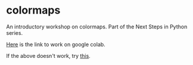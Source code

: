 # colormaps
An introductory workshop on colormaps. Part of the Next Steps in Python series.


[Here]([url](https://colab.research.google.com/github/nuitrcs/colormaps/blob/main/colormaps.ipynb)https://colab.research.google.com/github/nuitrcs/colormaps/blob/main/colormaps.ipynb) is the link to work on google colab.

If the above doesn't work, try [this]([url](https://colab.research.google.com/drive/10ACpNbCuySqV1CI4OHUtYw4laP5NakgF?usp=sharing)https://colab.research.google.com/drive/10ACpNbCuySqV1CI4OHUtYw4laP5NakgF?usp=sharing).
